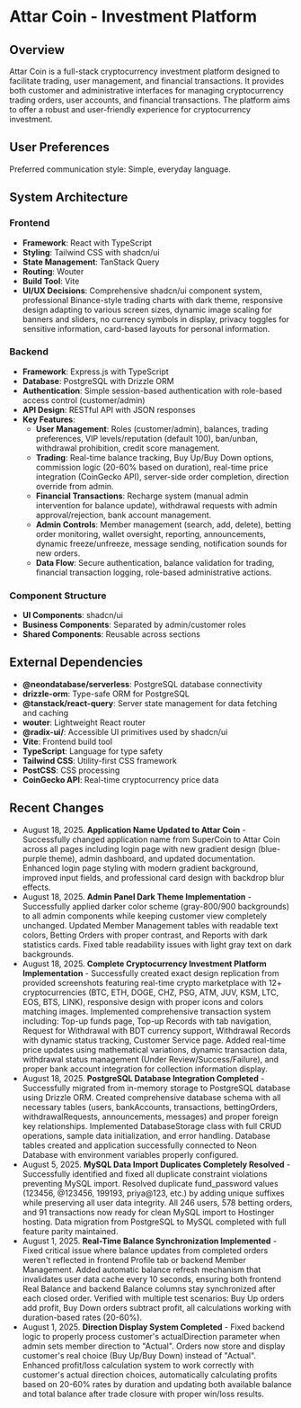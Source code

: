 # Attar Coin - Investment Platform

## Overview
Attar Coin is a full-stack cryptocurrency investment platform designed to facilitate trading, user management, and financial transactions. It provides both customer and administrative interfaces for managing cryptocurrency trading orders, user accounts, and financial transactions. The platform aims to offer a robust and user-friendly experience for cryptocurrency investment.

## User Preferences
Preferred communication style: Simple, everyday language.

## System Architecture
### Frontend
- **Framework**: React with TypeScript
- **Styling**: Tailwind CSS with shadcn/ui
- **State Management**: TanStack Query
- **Routing**: Wouter
- **Build Tool**: Vite
- **UI/UX Decisions**: Comprehensive shadcn/ui component system, professional Binance-style trading charts with dark theme, responsive design adapting to various screen sizes, dynamic image scaling for banners and sliders, no currency symbols in display, privacy toggles for sensitive information, card-based layouts for personal information.

### Backend
- **Framework**: Express.js with TypeScript
- **Database**: PostgreSQL with Drizzle ORM
- **Authentication**: Simple session-based authentication with role-based access control (customer/admin)
- **API Design**: RESTful API with JSON responses
- **Key Features**:
    - **User Management**: Roles (customer/admin), balances, trading preferences, VIP levels/reputation (default 100), ban/unban, withdrawal prohibition, credit score management.
    - **Trading**: Real-time balance tracking, Buy Up/Buy Down options, commission logic (20-60% based on duration), real-time price integration (CoinGecko API), server-side order completion, direction override from admin.
    - **Financial Transactions**: Recharge system (manual admin intervention for balance update), withdrawal requests with admin approval/rejection, bank account management.
    - **Admin Controls**: Member management (search, add, delete), betting order monitoring, wallet oversight, reporting, announcements, dynamic freeze/unfreeze, message sending, notification sounds for new orders.
    - **Data Flow**: Secure authentication, balance validation for trading, financial transaction logging, role-based administrative actions.

### Component Structure
- **UI Components**: shadcn/ui
- **Business Components**: Separated by admin/customer roles
- **Shared Components**: Reusable across sections

## External Dependencies
- **@neondatabase/serverless**: PostgreSQL database connectivity
- **drizzle-orm**: Type-safe ORM for PostgreSQL
- **@tanstack/react-query**: Server state management for data fetching and caching
- **wouter**: Lightweight React router
- **@radix-ui/**: Accessible UI primitives used by shadcn/ui
- **Vite**: Frontend build tool
- **TypeScript**: Language for type safety
- **Tailwind CSS**: Utility-first CSS framework
- **PostCSS**: CSS processing
- **CoinGecko API**: Real-time cryptocurrency price data

## Recent Changes
- August 18, 2025. **Application Name Updated to Attar Coin** - Successfully changed application name from SuperCoin to Attar Coin across all pages including login page with new gradient design (blue-purple theme), admin dashboard, and updated documentation. Enhanced login page styling with modern gradient background, improved input fields, and professional card design with backdrop blur effects.
- August 18, 2025. **Admin Panel Dark Theme Implementation** - Successfully applied darker color scheme (gray-800/900 backgrounds) to all admin components while keeping customer view completely unchanged. Updated Member Management tables with readable text colors, Betting Orders with proper contrast, and Reports with dark statistics cards. Fixed table readability issues with light gray text on dark backgrounds.
- August 18, 2025. **Complete Cryptocurrency Investment Platform Implementation** - Successfully created exact design replication from provided screenshots featuring real-time crypto marketplace with 12+ cryptocurrencies (BTC, ETH, DOGE, CHZ, PSG, ATM, JUV, KSM, LTC, EOS, BTS, LINK), responsive design with proper icons and colors matching images. Implemented comprehensive transaction system including: Top-up funds page, Top-up Records with tab navigation, Request for Withdrawal with BDT currency support, Withdrawal Records with dynamic status tracking, Customer Service page. Added real-time price updates using mathematical variations, dynamic transaction data, withdrawal status management (Under Review/Success/Failure), and proper bank account integration for collection information display.
- August 18, 2025. **PostgreSQL Database Integration Completed** - Successfully migrated from in-memory storage to PostgreSQL database using Drizzle ORM. Created comprehensive database schema with all necessary tables (users, bankAccounts, transactions, bettingOrders, withdrawalRequests, announcements, messages) and proper foreign key relationships. Implemented DatabaseStorage class with full CRUD operations, sample data initialization, and error handling. Database tables created and application successfully connected to Neon Database with environment variables properly configured.
- August 5, 2025. **MySQL Data Import Duplicates Completely Resolved** - Successfully identified and fixed all duplicate constraint violations preventing MySQL import. Resolved duplicate fund_password values (123456, @123456, 199193, priya@123, etc.) by adding unique suffixes while preserving all user data integrity. All 246 users, 578 betting orders, and 91 transactions now ready for clean MySQL import to Hostinger hosting. Data migration from PostgreSQL to MySQL completed with full feature parity maintained.
- August 1, 2025. **Real-Time Balance Synchronization Implemented** - Fixed critical issue where balance updates from completed orders weren't reflected in frontend Profile tab or backend Member Management. Added automatic balance refresh mechanism that invalidates user data cache every 10 seconds, ensuring both frontend Real Balance and backend Balance columns stay synchronized after each closed order. Verified with multiple test scenarios: Buy Up orders add profit, Buy Down orders subtract profit, all calculations working with duration-based rates (20-60%).
- August 1, 2025. **Direction Display System Completed** - Fixed backend logic to properly process customer's actualDirection parameter when admin sets member direction to "Actual". Orders now store and display customer's real choice (Buy Up/Buy Down) instead of "Actual". Enhanced profit/loss calculation system to work correctly with customer's actual direction choices, automatically calculating profits based on 20-60% rates by duration and updating both available balance and total balance after trade closure with proper win/loss results.